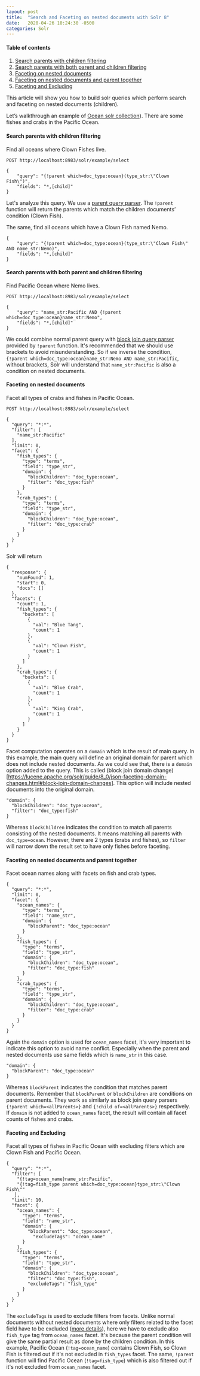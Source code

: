 ```yaml
---
layout: post
title:  "Search and Faceting on nested documents with Solr 8"
date:   2020-04-26 10:24:30 -0500
categories: Solr
---
```

#### Table of contents
1. [Search parents with children filtering](#search-parents-with-children-filtering)
2. [Search parents with both parent and children filtering](#search-parents-with-both-parent-and-children-filtering)
3. [Faceting on nested documents](#faceting-on-nested-documents)
4. [Faceting on nested documents and parent together](#faceting-on-nested-documents-and-parent-together)
5. [Faceting and Excluding](#faceting-and-excluding)


This article will show you how to build solr queries which perform search and faceting on nested documents (children).

Let’s walkthrough an example of [Ocean solr collection](https://lenguyenhaohiep.github.io/solr/Index-nested-documents-Solr-8/)). There are some fishes and crabs in the Pacific Ocean.

#### Search parents with children filtering
Find all oceans where Clown Fishes live.
```
POST http://localhost:8983/solr/example/select
```
```
{
	"query": "{!parent which=doc_type:ocean}(type_str:\"Clown Fish\")",
	"fields": "*,[child]"
}
```
Let's analyze this query. We use a [parent query parser](https://lucene.apache.org/solr/guide/8_0/other-parsers.html#block-join-parent-query-parser). The `!parent` function will return the parents which match the children documents’ condition (Clown Fish).

The same, find all oceans which have a Clown Fish named Nemo.
```
{
	"query": "{!parent which=doc_type:ocean}(type_str:\"Clown Fish\" AND name_str:Nemo)",
	"fields": "*,[child]"
}
```

#### Search parents with both parent and children filtering
Find Pacific Ocean where Nemo lives.
```
POST http://localhost:8983/solr/example/select
```
```
{
	"query": "name_str:Pacific AND {!parent which=doc_type:ocean}name_str:Nemo",
	"fields": "*,[child]"
}
```
We could combine normal parent query with [block join query parser]( https://lucene.apache.org/solr/guide/8_0/other-parsers.html#block-join-query-parsers) provided by `!parent` function. It's recommended that we should use brackets to avoid misunderstanding. So if we inverse the condition, `{!parent which=doc_type:ocean}name_str:Nemo AND name_str:Pacific`, without brackets, Solr will understand that `name_str:Pacific` is also a condition on nested documents.

#### Faceting on nested documents
Facet all types of crabs and fishes in Pacific Ocean.
```
POST http://localhost:8983/solr/example/select
```
```
{
  "query": "*:*",
  "filter": [
    "name_str:Pacific"
  ],
  "limit": 0,
  "facet": {
    "fish_types": {
      "type": "terms",
      "field": "type_str",
      "domain": {
      	"blockChildren": "doc_type:ocean",
      	"filter": "doc_type:fish"
      }
    },
    "crab_types": {
      "type": "terms",
      "field": "type_str",
      "domain": {
      	"blockChildren": "doc_type:ocean",
      	"filter": "doc_type:crab"
      }
    }
  }
}
```
Solr will return
```
{
  "response": {
    "numFound": 1,
    "start": 0,
    "docs": []
  },
  "facets": {
    "count": 1,
    "fish_types": {
      "buckets": [
        {
          "val": "Blue Tang",
          "count": 1
        },
        {
          "val": "Clown Fish",
          "count": 1
        }
      ]
    },
    "crab_types": {
      "buckets": [
        {
          "val": "Blue Crab",
          "count": 1
        },
        {
          "val": "King Crab",
          "count": 1
        }
      ]
    }
  }
}
```
Facet computation operates on a `domain` which is the result of main query. In this example, the main query will define an original domain for parent which does not include nested documents. As we could see that, there is a `domain` option added to the query. This is called (block join domain change)[https://lucene.apache.org/solr/guide/8_0/json-faceting-domain-changes.html#block-join-domain-changes]. This option will include nested documents into the original domain.
```
"domain": {
  "blockChildren": "doc_type:ocean",
  "filter": "doc_type:fish"
}
```

Whereas `blockChildren` indicates the condition to match all parents consisting of the nested documents. It means matching all parents with `doc_type=ocean`. However, there are 2 types (crabs and fishes), so `filter` will narrow down the result set to have only fishes before faceting.

#### Faceting on nested documents and parent together
Facet ocean names along with facets on fish and crab types.
```
{
  "query": "*:*",
  "limit": 0,
  "facet": {
    "ocean_names": {
      "type": "terms",
      "field": "name_str",
      "domain": {
      	"blockParent": "doc_type:ocean"
      }
    },
    "fish_types": {
      "type": "terms",
      "field": "type_str",
      "domain": {
      	"blockChildren": "doc_type:ocean",
      	"filter": "doc_type:fish"
      }
    },
    "crab_types": {
      "type": "terms",
      "field": "type_str",
      "domain": {
      	"blockChildren": "doc_type:ocean",
      	"filter": "doc_type:crab"
      }
    }
  }
}
```
Again the `domain` option is used for `ocean_names` facet, it's very important to indicate this option to avoid name conflict. Especially when the parent and nested documents use same fields which is `name_str` in this case.
```
"domain": {
  "blockParent": "doc_type:ocean"
}
```
Whereas `blockParent` indicates the condition that matches parent documents. Remember that `blockParent` or `blockChildren` are conditions on parent documents. They work as similarly as block join query parsers `{!parent which=<allParents>}` and `{!child of=<allParents>}` respectively.
If `domain` is not added to `ocean_names` facet, the result will contain all facet counts of fishes and crabs.

#### Faceting and Excluding
Facet all types of fishes in Pacific Ocean with excluding filters which are Clown Fish and Pacific Ocean.
```
{
  "query": "*:*",
  "filter": [
  	"{!tag=ocean_name}name_str:Pacific",
  	"{!tag=fish_type parent which=doc_type:ocean}type_str:\"Clown Fish\""
   ],
  "limit": 10,
  "facet": {
    "ocean_names": {
      "type": "terms",
      "field": "name_str",
      "domain": {
      	"blockParent": "doc_type:ocean",
    	  "excludeTags": "ocean_name"
      }
    },
    "fish_types": {
      "type": "terms",
      "field": "type_str",
      "domain": {
      	"blockChildren": "doc_type:ocean",
      	"filter": "doc_type:fish",
      	"excludeTags": "fish_type"
      }
    }
  }
}
```
The `excludeTags` is used to exclude filters from facets. Unlike normal documents without nested documents where only filters related to the facet field have to be excluded ([more details](https://lucene.apache.org/solr/guide/8_2/faceting.html#tagging-and-excluding-filters)), here we have to exclude also `fish_type` tag from `ocean_names` facet. It's because the parent condition will give the same partial result as done by the children condition. In this example, Pacific Ocean (`!tag=ocean_name`) contains Clown Fish, so Clown Fish is filtered out if it's not excluded in `fish_types` facet. The same, `!parent` function will find Pacific Ocean (`!tag=fish_type`) which is also filtered out if it's not excluded from `ocean_names` facet.
